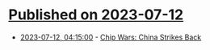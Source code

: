 # [Published on 2023-07-12](index.md)

* [2023-07-12, 04:15:00](https://soylentnews.org/article.pl?sid=23/07/11/1613228&from=rss) - [Chip Wars:  China Strikes Back](https://soylentnews.org/article.pl?sid=23/07/11/1613228&from=rss)
